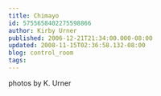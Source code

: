 ```yaml
---
title: Chimayo
id: 5755658402275598866
author: Kirby Urner
published: 2006-12-21T21:34:00.000-08:00
updated: 2008-11-15T02:36:58.132-08:00
blog: control_room
tags: 
---
```


[](https://blogger.googleusercontent.com/img/b/R29vZ2xl/AVvXsEiRpQI7LbGFTryl8655z5DOFbfMXQtdCyRJEArIUpnbL4i9lkuhyphenhyphenouRh9KHdPL08h166azcWQW_tzAozcJl6d2p7g9K-IhM7MoBLJwKxEYqbiKsfIiNqk-FzJOEc6aJCTTMYwwI/s1600-h/chimayo.jpg)[](https://blogger.googleusercontent.com/img/b/R29vZ2xl/AVvXsEhtInfGsScI5UQM_P5mqp7xABidwvjq_zgU2cgMGJZcckj93aFnUiYBv_epXFvxTUSCHGbBiiXCl4P5eLUAYXOhkLZ4C6RCNpATpWDMcqykobFw_lLFU3Z2fs7Khbvh44jh9nKi/s1600-h/chimayohorse.jpg)[](https://blogger.googleusercontent.com/img/b/R29vZ2xl/AVvXsEiXQs5y4nd5wn169AmOQQZH0toCLgIP8ayP6iNo4cpgkK0z1NeFmWkIdjemf2zJYiqu8NY9yr8eb2pJRjvFfzmsKimq8bAfJjM7ZFPJtraLT9zGS9pZDuHvcPOnw581siVCFCtj/s1600-h/loom.jpg)[](https://blogger.googleusercontent.com/img/b/R29vZ2xl/AVvXsEiYuLFNebLiKadNTAKvW_98zrfVmIKJm410QsgCHbKtGT4UkimP2zu-Hye5x547OU-djR14nOKhyphenhyphen93ST9dv7iwjyxUZROt2N5VXGNWaV8yxUGjt4jgUBitShSk89IsGHp_43jvo/s1600-h/weaving.jpg) photos by K. Urner